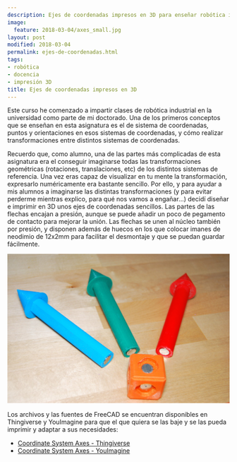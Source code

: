 ```yaml
---
description: Ejes de coordenadas impresos en 3D para enseñar robótica industrial
image:
  feature: 2018-03-04/axes_small.jpg
layout: post
modified: 2018-03-04
permalink: ejes-de-coordenadas.html
tags:
- robótica
- docencia
- impresión 3D
title: Ejes de coordenadas impresos en 3D
---
```


Este curso he comenzado a impartir clases de robótica industrial en la universidad como parte de mi doctorado. Una de los primeros conceptos que se enseñan en esta
asignatura es el de sistema de coordenadas, puntos y orientaciones en esos sistemas de coordenadas, y cómo realizar transformaciones entre distintos sistemas
de coordenadas.

Recuerdo que, como alumno, una de las partes más complicadas de esta asignatura era el conseguir imaginarse todas las transformaciones geométricas (rotaciones, translaciones, etc) de
los distintos sistemas de referencia. Una vez eras capaz de visualizar en tu mente la transformación, expresarlo numéricamente era bastante sencillo. Por ello, y
para ayudar a mis alumnos a imaginarse las distintas transformaciones (y para evitar perderme mientras explico, para qué nos vamos a engañar...) decidí diseñar e imprimir
en 3D unos ejes de coordenadas sencillos. Las partes de las flechas encajan a presión, aunque se puede añadir un poco de pegamento de contacto para mejorar la unión. Las flechas
se unen al núcleo también por presión, y disponen además de huecos en los que colocar imanes de neodimio de 12x2mm para facilitar el desmontaje y que se puedan guardar fácilmente.

![Ejes de coordenadas desmontados](/img/blog/2018-03-04/axes_split.jpg)

Los archivos y las fuentes de FreeCAD se encuentran disponibles en Thingiverse y YouImagine para que el que quiera se las baje y se las pueda imprimir y adaptar a sus necesidades:

*  [Coordinate System Axes - Thingiverse](https://www.thingiverse.com/thing:2814543)
*  [Coordinate System Axes - YouImagine](https://www.youmagine.com/designs/coordinate-system-axes)